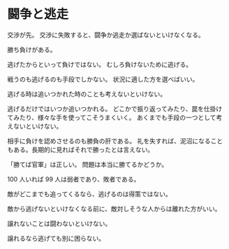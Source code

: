 # 闘争と逃走

交渉が先。
交渉に失敗すると、闘争か逃走か選ばないといけなくなる。

勝ち負けがある。

逃げたからといって負けではない。
むしろ負けないために逃げる。

戦うのも逃げるのも手段でしかない。
状況に適した方を選べばいい。

逃げる時は追いつかれた時のことも考えないといけない。

逃げるだけではいつか追いつかれる。
どこかで振り返ってみたり、罠を仕掛けてみたり、様々な手を使ってこそうまくいく。
あくまでも手段の一つとして考えないといけない。

相手に負けを認めさせるのも勝負の肝である。
礼を失すれば、泥沼になることもある。長期的に見ればそれで勝ったとは言えない。

「勝てば官軍」は正しい。
問題は本当に勝てるかどうか。

100 人いれば 99 人は弱者であり、敗者である。

敵がどこまでも追ってくるなら、逃げるのは得策ではない。

敵から逃げないといけなくなる前に、敵対しそうな人からは離れた方がいい。

譲れないことは闘わないといけない。

譲れるなら逃げても別に困らない。
